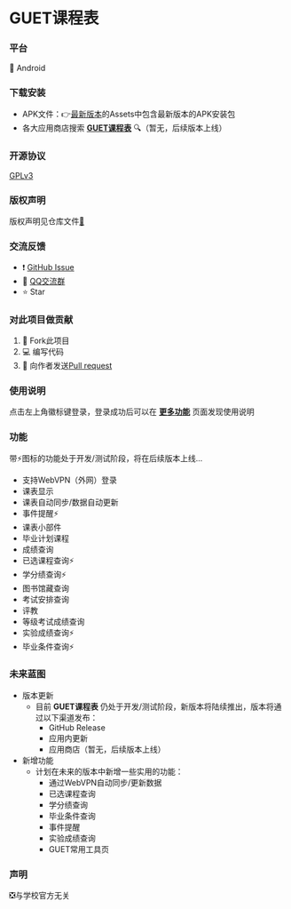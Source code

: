 # GUET课程表
### 平台

📱 Android

### 下载安装

- APK文件：👉[最新版本](https://github.com/Telephone2019/CourseTable/releases/latest)的Assets中包含最新版本的APK安装包
- 各大应用商店搜索 **<u>GUET课程表</u>** 🔍（暂无，后续版本上线）

### 开源协议

[GPLv3](https://www.gnu.org/licenses/gpl-3.0.html)

### 版权声明

版权声明见仓库文件[📄](https://github.com/Telephone2019/CourseTable/blob/v1.0/COPYRIGHT)

### 交流反馈

- ❗ [GitHub Issue](https://github.com/Telephone2019/CourseTable/issues/new/choose)
- 🐧 [QQ交流群](https://qm.qq.com/cgi-bin/qm/qr?k=cbQp_lZk4aKwXqMJfkEs7oteT8_nw4DZ&jump_from=webapi)
- ⭐ Star

### 对此项目做贡献

1. 🔗 Fork此项目
2. 💻 编写代码
3. 🧲 向作者发送[Pull request](https://github.com/Telephone2019/CourseTable/compare)

### 使用说明

点击左上角徽标键登录，登录成功后可以在 <u>**更多功能**</u> 页面发现使用说明

### 功能

带⚡图标的功能处于开发/测试阶段，将在后续版本上线...

  + 支持WebVPN（外网）登录
  + 课表显示
  + 课表自动同步/数据自动更新
  + 事件提醒⚡
  + 课表小部件
  + 毕业计划课程
  + 成绩查询
  + 已选课程查询⚡
  + 学分绩查询⚡
  + 图书馆藏查询
  + 考试安排查询
  + 评教
  + 等级考试成绩查询
  + 实验成绩查询⚡
  + 毕业条件查询⚡
### 未来蓝图
  + 版本更新
    + 目前 **GUET课程表** 仍处于开发/测试阶段，新版本将陆续推出，版本将通过以下渠道发布：
      + GitHub Release
      + 应用内更新
      + 应用商店（暂无，后续版本上线）
  + 新增功能
    + 计划在未来的版本中新增一些实用的功能：
      * 通过WebVPN自动同步/更新数据
      * 已选课程查询
      * 学分绩查询
      * 毕业条件查询
      * 事件提醒
      * 实验成绩查询
      * GUET常用工具页

### 声明

❎与学校官方无关
